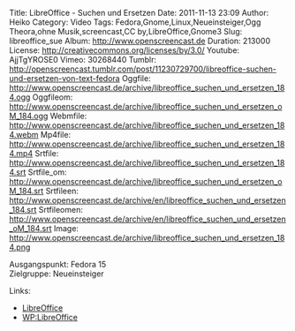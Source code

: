 Title: LibreOffice - Suchen und Ersetzen
Date: 2011-11-13 23:09
Author: Heiko
Category: Video
Tags: Fedora,Gnome,Linux,Neueinsteiger,Ogg Theora,ohne Musik,screencast,CC by,LibreOffice,Gnome3
Slug: libreoffice_sue
Album: http://www.openscreencast.de
Duration: 213000
License: http://creativecommons.org/licenses/by/3.0/
Youtube: AjjTgYROSE0
Vimeo: 30268440
Tumblr: http://openscreencast.tumblr.com/post/11230729700/libreoffice-suchen-und-ersetzen-von-text-fedora
Oggfile: http://www.openscreencast.de/archive/libreoffice_suchen_und_ersetzen_184.ogg
Oggfileom: http://www.openscreencast.de/archive/libreoffice_suchen_und_ersetzen_oM_184.ogg
Webmfile: http://www.openscreencast.de/archive/libreoffice_suchen_und_ersetzen_184.webm
Mp4file: http://www.openscreencast.de/archive/libreoffice_suchen_und_ersetzen_184.mp4
Srtfile: http://www.openscreencast.de/archive/libreoffice_suchen_und_ersetzen_184.srt
Srtfile_om: http://www.openscreencast.de/archive/libreoffice_suchen_und_ersetzen_oM_184.srt
Srtfileen: http://www.openscreencast.de/archive/en/libreoffice_suchen_und_ersetzen_184.srt
Srtfileomen: http://www.openscreencast.de/archive/en/libreoffice_suchen_und_ersetzen_oM_184.srt
Image: http://www.openscreencast.de/archive/libreoffice_suchen_und_ersetzen_184.png

Ausgangspunkt: Fedora 15  
Zielgruppe: Neueinsteiger  

Links:

  * [LibreOffice](http://de.libreoffice.org/hilfe-kontakt/handbuecher/ "Link zu LibreOffice" )
  * [WP:LibreOffice](http://de.wikipedia.org/wiki/Libreoffice "LibreOffice" )

